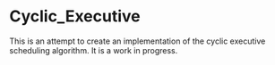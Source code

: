 # Cyclic_Executive


This is an attempt to create an implementation of the cyclic executive scheduling algorithm. It is a work in progress.
